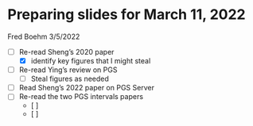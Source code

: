 Preparing slides for March 11, 2022
================
Fred Boehm
3/5/2022

-   [ ] Re-read Sheng’s 2020 paper
    -   [x] identify key figures that I might steal  
-   [ ] Re-read Ying’s review on PGS
    -   [ ] Steal figures as needed
-   [ ] Read Sheng’s 2022 paper on PGS Server
-   [ ] Re-read the two PGS intervals papers
    -   \[ \]
    -   \[ \]
